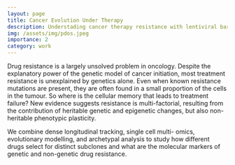 ```yaml
---
layout: page
title: Cancer Evolution Under Therapy
description: Understading cancer therapy resistance with lentiviral barcoding and PDOs
img: /assets/img/pdos.jpeg
importance: 2
category: work
---
```



Drug resistance is a largely unsolved problem in oncology. Despite the explanatory power of the genetic model of cancer initiation, most treatment resistance is unexplained by genetics alone. Even when known resistance mutations are present, they are often found in a small proportion of the cells in the tumour. So where is the cellular memory that leads to treatment failure? New evidence suggests resistance is multi-factorial, resulting from the contribution of heritable genetic and epigenetic changes, but also non-heritable phenotypic plasticity.

We combine dense longitudinal tracking, single cell multi- omics, evolutionary modelling, and archetypal analysis to study how different drugs select for distinct subclones and what are the molecular markers of genetic and non-genetic drug resistance.
